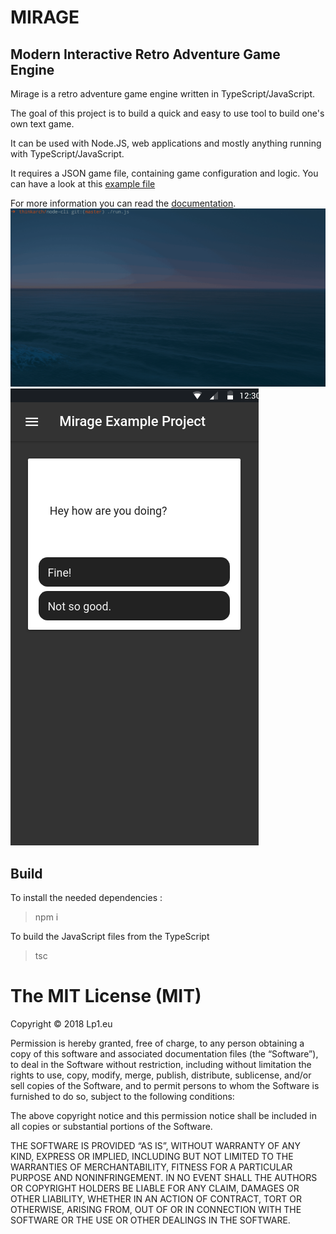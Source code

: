 # MIRAGE
## Modern Interactive Retro Adventure Game Engine

Mirage is a retro adventure game engine written in TypeScript/JavaScript.

The goal of this project is to build a quick and easy to use tool to build one's own text game.

It can be used with Node.JS, web applications and mostly anything running with TypeScript/JavaScript.

It requires a JSON game file, containing game configuration and logic. You can have a look at this [example file](./examples/node-cli/game.json)

For more information you can read the [documentation](./doc/).
![node-screenshot](https://raw.githubusercontent.com/lp1dev/Mirage/master/examples/screens/screen_node.gif)
![android-screenshot](https://raw.githubusercontent.com/lp1dev/mirage-ionic-example/master/screens/android.gif)

## Build

To install the needed dependencies :

> npm i

To build the JavaScript files from the TypeScript

> tsc

The MIT License (MIT)
=====================

Copyright © 2018 Lp1.eu

Permission is hereby granted, free of charge, to any person
obtaining a copy of this software and associated documentation
files (the “Software”), to deal in the Software without
restriction, including without limitation the rights to use,
copy, modify, merge, publish, distribute, sublicense, and/or sell
copies of the Software, and to permit persons to whom the
Software is furnished to do so, subject to the following
conditions:

The above copyright notice and this permission notice shall be
included in all copies or substantial portions of the Software.

THE SOFTWARE IS PROVIDED “AS IS”, WITHOUT WARRANTY OF ANY KIND,
EXPRESS OR IMPLIED, INCLUDING BUT NOT LIMITED TO THE WARRANTIES
OF MERCHANTABILITY, FITNESS FOR A PARTICULAR PURPOSE AND
NONINFRINGEMENT. IN NO EVENT SHALL THE AUTHORS OR COPYRIGHT
HOLDERS BE LIABLE FOR ANY CLAIM, DAMAGES OR OTHER LIABILITY,
WHETHER IN AN ACTION OF CONTRACT, TORT OR OTHERWISE, ARISING
FROM, OUT OF OR IN CONNECTION WITH THE SOFTWARE OR THE USE OR
OTHER DEALINGS IN THE SOFTWARE.


